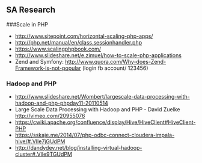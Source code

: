 ## SA Research

###Scale in PHP

- http://www.sitepoint.com/horizontal-scaling-php-apps/
- http://php.net/manual/en/class.sessionhandler.php
- https://www.scalingphpbook.com/
- http://www.slideshare.net/e.zimuel/how-to-scale-php-applications
- Zend and Symfony: http://www.quora.com/Why-does-Zend-Framework-is-not-popular (login fb account/ 123456)

### Hadoop and PHP

- http://www.slideshare.net/Wombert/largescale-data-processing-with-hadoop-and-php-phpday11-20110514
- Large Scale Data Processing with Hadoop and PHP - David Zuelke http://vimeo.com/20955076
- https://cwiki.apache.org/confluence/display/Hive/HiveClient#HiveClient-PHP
- https://sskaje.me/2014/07/php-odbc-connect-cloudera-impala-hive/#.VIle7jGUdPM
- http://dandydev.net/blog/installing-virtual-hadoop-cluster#.VIle9TGUdPM
